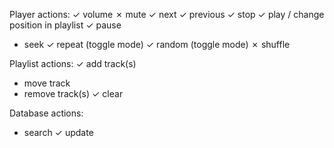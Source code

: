 Player actions:
✓ volume
✗ mute
✓ next
✓ previous
✓ stop
✓ play / change position in playlist
✓ pause
- seek <time>
✓ repeat (toggle mode)
✓ random (toggle mode)
✗ shuffle

Playlist actions:
✓ add track(s)
- move track
- remove track(s)
✓ clear

Database actions:
- search
✓ update
